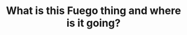 ---
categories:
- bkk19
description: Fuego is yet another automated test framework for Linux. But it is different
  from other systems in a few key ways. This session will introduce Fuego and describe
  a few of its features that are different (to Tims knowledge) from other test systems
  like LAVA, Buildbot, or LTP.<br /> <br /> Some of the features are Fuegos focus
  on individual board testing (rather than test labs), results analysis separated
  from the test itself, and on building a suite of tests readily available to begin
  testing.<br /> <br /> Tim will also share some of his vision for the future of open
  source testing, and what features of Fuego are being prototyped now to move towards
  that vision. (That is, Tim will share his Fuego roadmap.)<br />
image:
  featured: 'true'
  path: /assets/images/featured-images/bkk19/BKK19-407.png
session_attendee_num: '14'
session_id: BKK19-407
session_room: Session Room 3 (Lotus 10)
session_slot:
  end_time: '2019-04-04 08:55:00'
  start_time: '2019-04-04 08:30:00'
session_speakers:
- speaker_bio: Tim Bird is a Senior Software Engineer for Sony Corporation, where
    he helps Sony use Linux and other open source software in their products. Tim
    is the maintainer of the Fuego test framework, and is involved in various groups
    in the Linux Foundation, including the LF Technical Advisory Board. Tim created
    and continues to run the Embedded Linux Conference.<br><br>Tims overall goal is
    to improve Linux for use in consumer electronics products, by improving Linux
    system testing, directing technical initiatives of the Linux Foundation, and encouraging
    companies to participate in the open source community. Tim has been working with
    Linux for over 20 years.
  speaker_company: Sony Electronics
  speaker_image: /assets/images/speakers/bkk19/tim-bird-sony.jpg
  speaker_location: ''
  speaker_name: Tim Bird (Sony)
  speaker_position: Sr Staff Software Engineer
  speaker_username: tim.bird2
session_track: Validation and CI
tag: session
tags:
- Validation and CI
- Testing
title: What is this Fuego thing and where is it going?
---